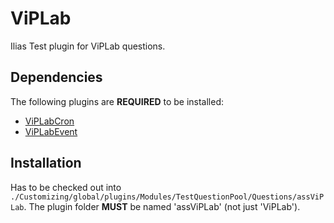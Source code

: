 # ViPLab
Ilias Test plugin for ViPLab questions.

## Dependencies

The following plugins are __REQUIRED__ to be installed:
- [ViPLabCron](https://github.com/TIK-NFL/ViPLabCron)
- [ViPLabEvent](https://github.com/TIK-NFL/ViPLabEvent)

## Installation

Has to be checked out into `./Customizing/global/plugins/Modules/TestQuestionPool/Questions/assViPLab`.
The plugin folder __MUST__ be named 'assViPLab' (not just 'ViPLab').